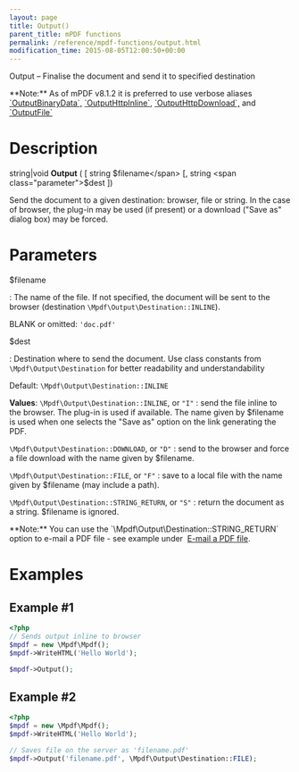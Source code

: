 ```yaml
---
layout: page
title: Output()
parent_title: mPDF functions
permalink: /reference/mpdf-functions/output.html
modification_time: 2015-08-05T12:00:50+00:00
---
```


Output – Finalise the document and send it to specified destination

<div class="alert alert-info" role="alert" markdown="1">
  **Note:** As of mPDF v8.1.2 it is preferred to use verbose aliases 
  <a href="{{ "/reference/mpdf-functions/outputbinarydata.html" | prepend: site.baseurl }}">`OutputBinaryData`,</a>
  <a href="{{ "/reference/mpdf-functions/outputhttpinline.html" | prepend: site.baseurl }}">`OutputHttpInline`,</a>
  <a href="{{ "/reference/mpdf-functions/outputhttpdownload.html" | prepend: site.baseurl }}">`OutputHttpDownload`,</a>
  and <a href="{{ "/reference/mpdf-functions/outputfile.html" | prepend: site.baseurl }}">`OutputFile`</a>
</div>

# Description

string|void **Output** (
[ string <span class="parameter">$filename</span>
[, string <span class="parameter">$dest</span> ])

Send the document to a given destination: browser, file or string. In the case of browser, the plug-in may be used
(if present) or a download ("Save as" dialog box) may be forced.

# Parameters

<span class="parameter">$filename</span>

: The name of the file. If not specified, the document will be sent to the browser (destination `\Mpdf\Output\Destination::INLINE`).

  <span class="smallblock">BLANK</span> or omitted: `'doc.pdf'`

<span class="parameter">$dest</span>

: Destination where to send the document. Use class constants from `\Mpdf\Output\Destination` for better readability
  and understandability

  Default: `\Mpdf\Output\Destination::INLINE`

  **Values**:
  `\Mpdf\Output\Destination::INLINE`, or `"I"`
  : send the file inline to the browser. The plug-in is used if available.
    The name given by <span class="parameter">$filename</span> is used when one selects the "Save as" option on
    the link generating the PDF.

  `\Mpdf\Output\Destination::DOWNLOAD`, or `"D"`
  : send to the browser and force a file download with the name given by
    <span class="parameter">$filename</span>.

  `\Mpdf\Output\Destination::FILE`, or `"F"`
  : save to a local file with the name given by <span class="parameter">$filename</span>
    (may include a path).

  `\Mpdf\Output\Destination::STRING_RETURN`, or `"S"`
  : return the document as a string. <span class="parameter">$filename</span>
    is ignored.

<div class="alert alert-info" role="alert" markdown="1">
  **Note:** You can use the `\Mpdf\Output\Destination::STRING_RETURN` option to e-mail a PDF file - see example under 
  <a href="{{ "/real-life-examples/e-mail-a-pdf-file.html" | prepend: site.baseurl }}">E-mail a PDF file</a>.
</div>

# Examples

## Example #1

```php
<?php
// Sends output inline to browser
$mpdf = new \Mpdf\Mpdf();
$mpdf->WriteHTML('Hello World');

$mpdf->Output();

```

## Example #2

```php
<?php
$mpdf = new \Mpdf\Mpdf();
$mpdf->WriteHTML('Hello World');

// Saves file on the server as 'filename.pdf'
$mpdf->Output('filename.pdf', \Mpdf\Output\Destination::FILE);

```
